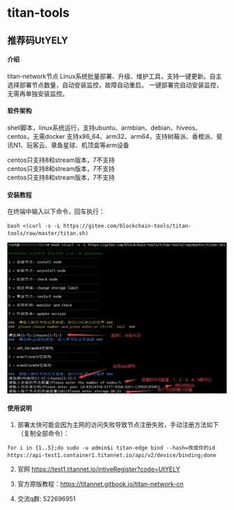 # titan-tools

## 推荐码UtYELY
#### 介绍
titan-network节点 Linux系统批量部署、升级、维护工具，支持一键更新。自主选择部署节点数量，自动安装监控，故障自动重启。
一键部署完自动安装监控，无需再单独安装监控。

#### 软件架构
shell脚本，linux系统运行，支持ubuntu、armbian、debian、hiveos、centos，无需docker
支持x86_64、arm32、arm64，支持树莓派、香橙派、斐讯N1、玩客云、章鱼星球、机顶盒等arm设备

centos只支持8和stream版本，7不支持    
centos只支持8和stream版本，7不支持    
centos只支持8和stream版本，7不支持   
   

#### 安装教程
在终端中输入以下命令，回车执行：

`bash <(curl -s -L https://gitee.com/blockchain-tools/titan-tools/raw/master/titan.sh)`

![输入图片说明](images/titan.jpg)

#### 使用说明

1.  部署太快可能会因为主网的访问失败导致节点注册失败，手动注册方法如下（复制全部命令）：

`for i in {1..5};do sudo -u admin$i titan-edge bind --hash=改成你的id https://api-test1.container1.titannet.io/api/v2/device/binding;done`

2. 官网 https://test1.titannet.io/intiveRegister?code=UtYELY

3. 官方原版教程：https://titannet.gitbook.io/titan-network-cn

4. 交流q群:  522696951